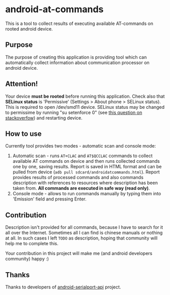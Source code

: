 # android-at-commands
This is a tool to collect results of executing available AT-commands on rooted android device.
## Purpose
The purpose of creating this application is providing tool which can automatically collect
information about communication processor on android device.
## Attention!
Your device **must be rooted** before running this application.
Check also that **SELinux status** is 'Permissive' (Settings > About phone > SELinux status).
This is required to open /dev/smd11 device. SELinux status may be changed to permissime by
running "su setenforce 0" (see [this question on stackoverfow](http://stackoverflow.com/questions/30742524/why-cant-i-open-write-from-a-serial-port-on-android))
and restarting device.
## How to use
Currently tool provides two modes - automatic scan and console mode:
1. Automatic scan - runs `AT+CLAC` and `AT$QCCLAC` commands to collect available AT commands
on device and then runs collected commands one by one, saving results. Report is saved
in HTML format and can be pulled from device (`adb pull sdcard/androidatcommands.html`).
Report provides results of processed commands and also commands description with
references to resources where description has been taken from.
**All commands are executed in safe way (read only)**.
2. Console mode - allows to run commands manually by typing them into 'Emission' field
and pressing Enter.
## Contribution
Description isn't provided for all commands, because I have to search for it all over
the Internet. Sometimes all I can find is chinese manuals or nothing at all. In such cases
I left `TODO` as description, hoping that community will help me to complete this.

Your contribution in this project will make me (and android developers community) happy :)
## Thanks
Thanks to developers of [android-serialport-api](https://code.google.com/archive/p/android-serialport-api/)
project.
